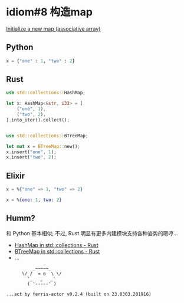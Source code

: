 # idiom#8 构造map

[Initialize a new map (associative array)](https://en.wikipedia.org/wiki/Associative_array)


## Python

```python
x = {"one" : 1, "two" : 2}

```


## Rust
```rust
use std::collections::HashMap;

let x: HashMap<&str, i32> = [
    ("one", 1),
    ("two", 2),
].into_iter().collect();


use std::collections::BTreeMap;

let mut x = BTreeMap::new();
x.insert("one", 1);
x.insert("two", 2);


```

## Elixir

```elixir
x = %{"one" => 1, "two" => 2}

x = %{one: 1, two: 2}

```


## Humm?

和 Python 基本相似;
不过, Rust 明显有更多内建模块支持各种姿势的嗯哼...


- [HashMap in std::collections - Rust](https://doc.rust-lang.org/std/collections/struct.HashMap.html)
- [BTreeMap in std::collections - Rust](https://doc.rust-lang.org/std/collections/struct.BTreeMap.html#examples-2)
- ...






```
          _~∽~∽~_
      \/ /  = ◴  \ \/
        '_   ⎵   _'
        ( '-----' )

...act by ferris-actor v0.2.4 (built on 23.0303.201916)
```
